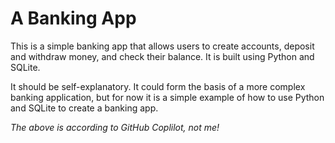 # A Banking App

This is a simple banking app that allows users to create accounts, deposit and withdraw money, 
and check their balance. It is built using Python and SQLite.

It should be self-explanatory. It could form the basis of a more complex banking application,
but for now it is a simple example of how to use Python and SQLite to create a banking app.

_The above is according to GitHub Coplilot, not me!_
